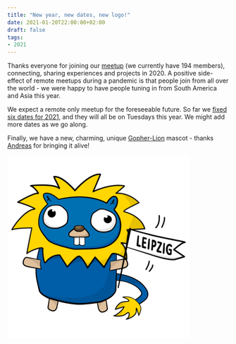 ```yaml
---
title: "New year, new dates, new logo!"
date: 2021-01-20T22:00:00+02:00
draft: false
tags:
- 2021
---
```


Thanks everyone for joining our
[meetup](https://www.meetup.com/Leipzig-Golang/) (we currently have 194
members), connecting, sharing experiences and projects in 2020. A positive
side-effect of remote meetups during a pandemic is that people join from all
over the world - we were happy to have people tuning in from South America and
Asia this year.

We expect a remote only meetup for the foreseeable future. So far we [fixed six
dates for 2021](https://www.meetup.com/Leipzig-Golang/events/), and they will
all be on Tuesdays this year. We might add more dates as we go along.

Finally, we have a new, charming, unique [Gopher-Lion](https://github.com/golang-leipzig/leipzig-gopher) mascot - thanks
[Andreas](https://www.klingt.net/) for bringing it alive!

![](/leipzig-gopher.png)

